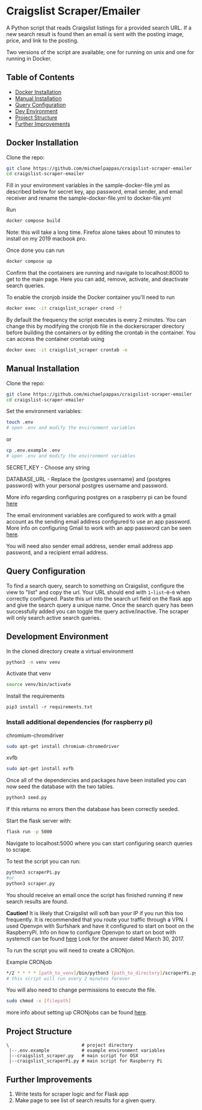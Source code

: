 # Craigslist Scraper/Emailer
A Python script that reads Craigslist listings for a provided search URL. If a new search result is found then an email is sent with the posting image, price, and link to the posting.

Two versions of the script are available; one for running on unix and one for running in Docker.


## Table of Contents
- [Docker Installation](#docker-installation)
- [Manual Installation](#manual-installation)
- [Query Configuration](#query-configuration)
- [Dev Environment](#development-environment)
- [Project Structure](#project-structure)
- [Further Improvements](#further-improvements)

## Docker Installation
Clone the repo:

```bash
git clone https://github.com/michaelpappas/craigslist-scraper-emailer
cd craigslist-scraper-emailer
```
Fill in your environment variables in the sample-docker-file.yml as described below for secret key,
app password, email sender, and email receiver and rename the sample-docker-file.yml to docker-file.yml

Run
```bash
docker compose build
```
Note: this will take a long time. Firefox alone takes about 10 minutes to install on my 2019 macbook pro.

Once done you can run
```bash
docker compose up
```
Confirm that the containers are running and navigate to localhost:8000 to get to the main page. Here you can add, remove, activate, and deactivate search queries.

To enable the cronjob inside the Docker container you'll need to run
```bash
docker exec -it craigslist_scraper crond -f
```

By default the frequency the script executes is every 2 minutes. You can change this by modifying the cronjob file in the dockerscraper directory before building the containers or by editing the crontab in the container.
You can access the container crontab using
```bash
docker exec -it craigslist_scraper crontab -e
```

## Manual Installation

Clone the repo:

```bash
git clone https://github.com/michaelpappas/craigslist-scraper-emailer
cd craigslist-scraper-emailer
```

Set the environment variables:
```bash
touch .env
# open .env and modify the environment variables
```
or
```bash
cp .env.example .env
# open .env and modify the environment variables
```
SECRET_KEY - Choose any string

DATABASE_URL - Replace the {postgres username} and {postgres password} with your personal postgres username and password.

More info regarding configuring postgres on a raspberry pi can be found [here](https://pimylifeup.com/raspberry-pi-postgresql/)

The email environment variables are configured to work with a gmail account as the sending email address configured to use an app password.
More info on configuring Gmail to work with an app password can be seen [here](https://support.google.com/accounts/answer/185833?hl=en).

You will need also sender email address, sender email address app password, and a recipient email address.

## Query Configuration

To find a search query, search to something on Craigslist, configure the view to "list" and copy the url. Your URL should end with `1~list~0~0` when correctly configured.
Paste this url into the search url field on the flask app and give the search query a unique name.
Once the search query has been successfully added you can toggle the query active/inactive.
The scraper will only search active search queries.

## Development Environment

In the cloned directory create a virtual environment
```bash
python3 -m venv venv
```

Activate that venv
```bash
source venv/bin/activate
```

Install the requirements
```
pip3 install -r requirements.txt
```

### Install additional dependencies (for raspberry pi)

chromium-chromdriver
```bash
sudo apt-get install chromium-chromedriver
```

xvfb
```bash
sudo apt-get install xvfb
```

Once all of the dependencies and packages have been installed you can now seed the database with the two tables.
```bash
python3 seed.py
```
If this returns no errors then the database has been correctly seeded.

Start the flask server with:
```bash
flask run -p 5000
```

Navigate to localhost:5000 where you can start configuring search queries to scrape.

To test the script you can run:
```bash
python3 scraperPi.py
#or
python3 scraper.py
```
You should receive an email once the script has finished running if new search results are found.

**Caution!**
It is likely that Craigslist will soft ban your IP if you run this too frequently. It is recommended that you route your traffic through a VPN.
I used Openvpn with Surfshark and have it configured to start on boot on the RaspberryPi. Info on how to configure Openvpn to start on boot with systemctl can be found [here](https://askubuntu.com/questions/229800/how-to-auto-start-openvpn-client-on-ubuntu-cli/898437#898437?newreg=b08e700a6d814115b9c33628c7a05891) Look for the answer dated March 30, 2017.

To run the script you will need to create a CRONjon.

Example CRONjob
```bash
*/2 * * * * [path_to_venv]/bin/python3 [path_to_directory]/scraperPi.py
# this script will run every 2 minutes forever
```
You will also need to change permissions to execute the file.
```bash
sudo chmod -x [filepath]
```

more info about setting up CRONjobs can be found [here](https://crontab.guru/).

## Project Structure

```
\                           # project directory
 |--.env.example            # example environment variables
 |--craigslist_scraper.py   # main script for OSX
 |--craigslist_scraperPi.py # main script for Raspberry Pi
```

## Further Improvements

1. Write tests for scraper logic and for Flask app
2. Make page to see list of search results for a given query.










